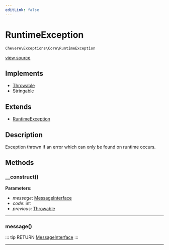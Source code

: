 ```yaml
---
editLink: false
---
```


# RuntimeException

`Chevere\Exceptions\Core\RuntimeException`

[view source](https://github.com/chevere/chevere/blob/master/src/Chevere/Exceptions/Core/RuntimeException.php)

## Implements

- [Throwable](https://www.php.net/manual/class.throwable)
- [Stringable](https://www.php.net/manual/class.stringable)

## Extends

- [RuntimeException](https://www.php.net/manual/class.runtimeexception)

## Description

Exception thrown if an error which can only be found on runtime occurs.

## Methods

### __construct()

**Parameters:**

- *message*: [MessageInterface](../../Interfaces/Message/MessageInterface.md)
- *code*: int
- *previous*: [Throwable](https://www.php.net/manual/class.throwable)

---

### message()

::: tip RETURN
[MessageInterface](../../Interfaces/Message/MessageInterface.md)
:::

---
